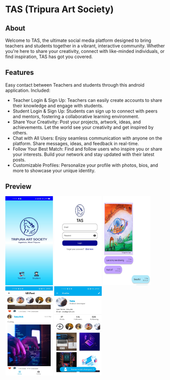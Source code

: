 # TAS (Tripura Art Society)

## About ##
Welcome to TAS, the ultimate social media platform designed to bring teachers and students together in a vibrant, interactive community. Whether you're here to share your creativity, connect with like-minded individuals, or find inspiration, TAS has got you covered.

## Features ##
Easy contact between Teachers and students through this android application.
Included:
* Teacher Login & Sign Up: Teachers can easily create accounts to share their knowledge and engage with students.
* Student Login & Sign Up: Students can sign up to connect with peers and mentors, fostering a collaborative learning environment.
* Share Your Creativity: Post your projects, artwork, ideas, and achievements. Let the world see your creativity and get inspired by others.
* Chat with All Users: Enjoy seamless communication with anyone on the platform. Share messages, ideas, and feedback in real-time.
* Follow Your Best Match: Find and follow users who inspire you or share your interests. Build your network and stay updated with their latest posts.
* Customizable Profiles: Personalize your profile with photos, bios, and more to showcase your unique identity.

## Preview
<img src="https://github.com/AnamikaDeb25/TAS/blob/main/one.jpg" data-canonical-src="https://user-images.githubusercontent.com/83755934/156883945-45a84682-d79b-430e-b779-9ef0b6c4ba89.png" width="150" height="280" /> <img src="https://github.com/AnamikaDeb25/TAS/blob/main/two.png" data-canonical-src="https://user-images.githubusercontent.com/83755934/156882252-c45b7909-5742-4ecb-8809-904ce8a0641d.png" width="150" height="280" />
<img src="https://github.com/AnamikaDeb25/TAS/blob/main/three.png" data-canonical-src="https://user-images.githubusercontent.com/83755934/156882274-58a32699-64f9-441b-b26b-30d497593267.png" width="150" height="280" />
<img src="https://github.com/AnamikaDeb25/TAS/blob/main/four.jpg" data-canonical-src="https://user-images.githubusercontent.com/83755934/156882292-90dde9d0-d5aa-4fe5-abd6-3bd1ede28654.png" width="150" height="280" />
<img src="https://github.com/AnamikaDeb25/TAS/blob/main/five.jpg" data-canonical-src="https://user-images.githubusercontent.com/83755934/156884045-59887699-5aa5-4b63-b06c-d190eeeddf26.png" width="150" height="280" />
